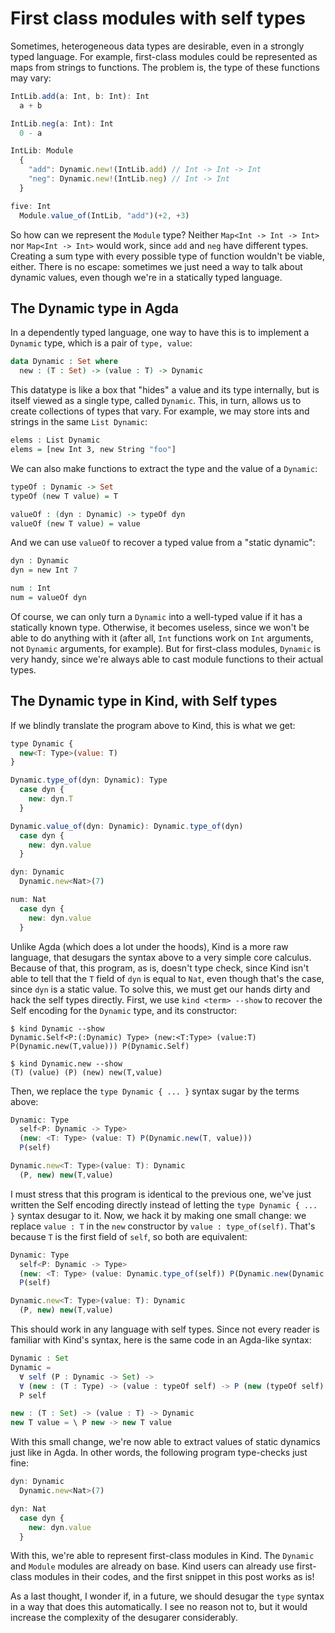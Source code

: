 First class modules with self types
===================================

Sometimes, heterogeneous data types are desirable, even in a strongly typed
language. For example, first-class modules could be represented as maps from
strings to functions. The problem is, the type of these functions may vary:

```javascript
IntLib.add(a: Int, b: Int): Int
  a + b

IntLib.neg(a: Int): Int
  0 - a

IntLib: Module
  {
    "add": Dynamic.new!(IntLib.add) // Int -> Int -> Int
    "neg": Dynamic.new!(IntLib.neg) // Int -> Int
  }

five: Int
  Module.value_of(IntLib, "add")(+2, +3)
```

So how can we represent the `Module` type? Neither `Map<Int -> Int -> Int>` nor
`Map<Int -> Int>` would work, since `add` and `neg` have different types.
Creating a sum type with every possible type of function wouldn't be viable,
either. There is no escape: sometimes we just need a way to talk about dynamic
values, even though we're in a statically typed language.

## The Dynamic type in Agda

In a dependently typed language, one way to have this is to implement a
`Dynamic` type, which is a pair of `type, value`:

```agda
data Dynamic : Set where
  new : (T : Set) -> (value : T) -> Dynamic
```

This datatype is like a box that "hides" a value and its type internally, but is
itself viewed as a single type, called `Dynamic`. This, in turn, allows us to
create collections of types that vary. For example, we may store ints and
strings in the same `List Dynamic`:

```agda
elems : List Dynamic
elems = [new Int 3, new String "foo"]
```

We can also make functions to extract the type and the value of a `Dynamic`:

```agda
typeOf : Dynamic -> Set
typeOf (new T value) = T

valueOf : (dyn : Dynamic) -> typeOf dyn
valueOf (new T value) = value
```

And we can use `valueOf` to recover a typed value from a "static dynamic":

```agda
dyn : Dynamic
dyn = new Int 7

num : Int
num = valueOf dyn
```

Of course, we can only turn a `Dynamic` into a well-typed value if it has a
statically known type. Otherwise, it becomes useless, since we won't be able to
do anything with it (after all, `Int` functions work on `Int` arguments, not `Dynamic`
arguments, for example). But for first-class modules, `Dynamic` is very handy,
since we're always able to cast module functions to their actual types.

## The Dynamic type in Kind, with Self types

If we blindly translate the program above to Kind, this is what we get:

```javascript
type Dynamic {
  new<T: Type>(value: T)
}

Dynamic.type_of(dyn: Dynamic): Type
  case dyn {
    new: dyn.T
  }

Dynamic.value_of(dyn: Dynamic): Dynamic.type_of(dyn)
  case dyn {
    new: dyn.value
  }

dyn: Dynamic
  Dynamic.new<Nat>(7)

num: Nat
  case dyn {
    new: dyn.value
  }
```

Unlike Agda (which does a lot under the hoods), Kind is a more raw language,
that desugars the syntax above to a very simple core calculus. Because of that,
this program, as is, doesn't type check, since Kind isn't able to tell that the
`T` field of `dyn` is equal to `Nat`, even though that's the case, since `dyn`
is a static value. To solve this, we must get our hands dirty and hack the self
types directly. First, we use `kind <term> --show` to recover the Self encoding
for the `Dynamic` type, and its constructor:

```
$ kind Dynamic --show
Dynamic.Self<P:(:Dynamic) Type> (new:<T:Type> (value:T) P(Dynamic.new(T,value))) P(Dynamic.Self)

$ kind Dynamic.new --show
(T) (value) (P) (new) new(T,value)
```

Then, we replace the `type Dynamic { ... }` syntax sugar by the terms above:

```javascript
Dynamic: Type
  self<P: Dynamic -> Type>
  (new: <T: Type> (value: T) P(Dynamic.new(T, value)))
  P(self)

Dynamic.new<T: Type>(value: T): Dynamic
  (P, new) new(T,value)
```

I must stress that this program is identical to the previous one, we've just
written the Self encoding directly instead of letting the `type Dynamic { ... }`
syntax desugar to it. Now, we hack it by making one small change: we replace
`value : T` in the `new` constructor by `value : type_of(self)`. That's because
`T` is the first field of `self`, so both are equivalent:

```javascript
Dynamic: Type
  self<P: Dynamic -> Type>
  (new: <T: Type> (value: Dynamic.type_of(self)) P(Dynamic.new(Dynamic.type_of(self), value)))
  P(self)

Dynamic.new<T: Type>(value: T): Dynamic
  (P, new) new(T,value)
```

This should work in any language with self types. Since not every reader is
familiar with Kind's syntax, here is the same code in an Agda-like syntax:

```javascript
Dynamic : Set
Dynamic =
  ∀ self (P : Dynamic -> Set) ->
  ∀ (new : (T : Type) -> (value : typeOf self) -> P (new (typeOf self) value)) ->
  P self

new : (T : Set) -> (value : T) -> Dynamic
new T value = \ P new -> new T value
```

With this small change, we're now able to extract values of static dynamics just
like in Agda. In other words, the following program type-checks just fine:

```javascript
dyn: Dynamic
  Dynamic.new<Nat>(7)

dyn: Nat
  case dyn {
    new: dyn.value
  }
```

With this, we're able to represent first-class modules in Kind. The `Dynamic`
and `Module` modules are already on base. Kind users can already use first-class
modules in their codes, and the first snippet in this post works as is!

As a last thought, I wonder if, in a future, we should desugar the `type`
syntax in a way that does this automatically. I see no reason not to, but
it would increase the complexity of the desugarer considerably.
